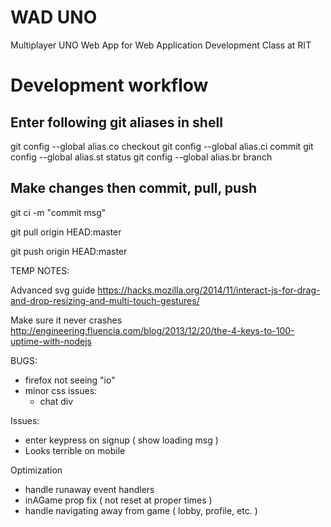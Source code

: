 # WAD UNO
Multiplayer UNO Web App for Web Application Development Class at RIT

# Development workflow

## Enter following git aliases in shell

git config --global alias.co checkout
git config --global alias.ci commit
git config --global alias.st status
git config --global alias.br branch

## Make changes then commit, pull, push

git ci -m "commit msg"

git pull origin HEAD:master

git push origin HEAD:master



TEMP NOTES:

Advanced svg guide
https://hacks.mozilla.org/2014/11/interact-js-for-drag-and-drop-resizing-and-multi-touch-gestures/

Make sure it never crashes
http://engineering.fluencia.com/blog/2013/12/20/the-4-keys-to-100-uptime-with-nodejs


BUGS:
- firefox not seeing "io"
- minor css issues:
  - chat div
  
Issues:
- enter keypress on signup ( show loading msg )
- Looks terrible on mobile

Optimization
- handle runaway event handlers
- inAGame prop fix ( not reset at proper times )
- handle navigating away from game ( lobby, profile, etc. )